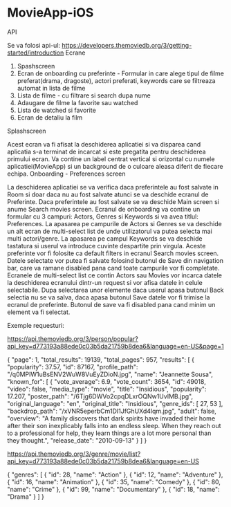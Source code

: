# MovieApp-iOS
API

Se va folosi api-ul: https://developers.themoviedb.org/3/getting-started/introduction
Ecrane

1.	Spashscreen
2.	Ecran de onboarding cu preferinte - Formular in care alege tipul de filme preferat(drama, dragoste), actori preferati, keywords care se filtreaza automat in lista de filme
3.	Lista de filme - cu filtrare si search dupa nume
4.	Adaugare de filme la favorite sau watched
5.	Lista de watched si favorite
6.	Ecran de detaliu la film

Splashscreen

Acest ecran va fi afisat la deschiderea aplicatiei si va disparea cand aplicatia s-a terminat de incarcat si este pregatita pentru deschiderea primului ecran. Va contine un label centrat vertical si orizontal cu numele aplicatiei(MovieApp) si un background de o culoare aleasa diferit de fiecare echipa.
Onboarding - Preferences screen

La deschiderea aplicatiei se va verifica daca preferintele au fost salvate in Room si doar daca nu au fost salvate atunci se va deschide ecranul de Preferinte. Daca preferintele au fost salvate se va deschide Main screen si anume Search movies screen.
Ecranul de onboarding va contine un formular cu 3 campuri: Actors, Genres si Keywords si va avea titlul: Preferences. La apasarea pe campurile de Actors si Genres se va deschide un alt ecran de multi-select list de unde utilizatorul va putea selecta mai multi actori/genre. La apasarea pe campul Keywords se va deschide tastatura si userul va introduce cuvinte despartite prin virgula. Aceste preferinte vor fi folosite ca default filters in ecranul Search movies screen. Datele selectate vor putea fi salvate folosind butonul de Save din navigation bar, care va ramane disabled pana cand toate campurile vor fi completate.
Ecranele de multi-select list ce contin Actors sau Movies vor incarca datele la deschiderea ecranului dintr-un request si vor afisa datele in celule selectabile. Dupa selectarea unor elemente daca userul apasa butonul Back selectia nu se va salva, daca apasa butonul Save datele vor fi trimise la ecranul de preferinte. Butonul de save va fi disabled pana cand minim un element va fi selectat. 

Exemple requesturi:

https://api.themoviedb.org/3/person/popular?api_key=d773193a88ede0c03b5da21759b8dea6&language=en-US&page=1

{
  "page": 1,
  "total_results": 19139,
  "total_pages": 957,
  "results": [
    {
      "popularity": 37.57,
      "id": 87167,
      "profile_path": "/q0MPIW1uBsENV2WuW8VuEyZDioN.jpg",
      "name": "Jeannette Sousa",
      "known_for": [
        {
          "vote_average": 6.9,
          "vote_count": 3654,
          "id": 49018,
          "video": false,
          "media_type": "movie",
          "title": "Insidious",
          "popularity": 17.207,
          "poster_path": "/6Tjg6DWVo2cpqDLxrOQNw1UvIMB.jpg",
          "original_language": "en",
          "original_title": "Insidious",
          "genre_ids": [
            27,
            53
          ],
          "backdrop_path": "/xVNR5eperbCm1DI1JfGhUXd4lqm.jpg",
          "adult": false,
          "overview": "A family discovers that dark spirits have invaded their home after their son inexplicably falls into an endless sleep. When they reach out to a professional for help, they learn things are a lot more personal than they thought.",
          "release_date": "2010-09-13"
        }
]
}

https://api.themoviedb.org/3/genre/movie/list?api_key=d773193a88ede0c03b5da21759b8dea6&language=en-US

{
  "genres": [
    {
      "id": 28,
      "name": "Action"
    },
    {
      "id": 12,
      "name": "Adventure"
    },
    {
      "id": 16,
      "name": "Animation"
    },
    {
      "id": 35,
      "name": "Comedy"
    },
    {
      "id": 80,
      "name": "Crime"
    },
    {
      "id": 99,
      "name": "Documentary"
    },
    {
      "id": 18,
      "name": "Drama"
    }
]
}
